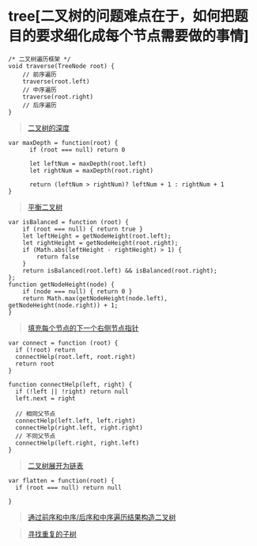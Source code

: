 # tree[二叉树的问题难点在于，如何把题目的要求细化成每个节点需要做的事情]

```
/* 二叉树遍历框架 */
void traverse(TreeNode root) {
    // 前序遍历
    traverse(root.left)
    // 中序遍历
    traverse(root.right)
    // 后序遍历
}
```

> [二叉树的深度](https://leetcode-cn.com/problems/er-cha-shu-de-shen-du-lcof/)

```
var maxDepth = function(root) {
      if (root === null) return 0

      let leftNum = maxDepth(root.left)
      let rightNum = maxDepth(root.right)

      return (leftNum > rightNum)? leftNum + 1 : rightNum + 1
}
```

> [平衡二叉树](https://leetcode-cn.com/problems/ping-heng-er-cha-shu-lcof/)

```
var isBalanced = function (root) {
    if (root === null) { return true }
    let leftHeight = getNodeHeight(root.left);
    let rightHeight = getNodeHeight(root.right);
    if (Math.abs(leftHeight - rightHeight) > 1) {
        return false
    }
    return isBalanced(root.left) && isBalanced(root.right);
};
function getNodeHeight(node) {
    if (node === null) { return 0 }
    return Math.max(getNodeHeight(node.left), getNodeHeight(node.right)) + 1;
}
```

> [填充每个节点的下一个右侧节点指针](https://leetcode-cn.com/problems/populating-next-right-pointers-in-each-node/)

```
var connect = function (root) {
  if (!root) return
  connectHelp(root.left, root.right)
  return root
}

function connectHelp(left, right) {
  if (!left || !right) return null
  left.next = right

  // 相同父节点
  connectHelp(left.left, left.right)
  connectHelp(right.left, right.right)
  // 不同父节点
  connectHelp(left.right, right.left)
}
```

> [二叉树展开为链表](https://leetcode-cn.com/problems/flatten-binary-tree-to-linked-list/)

```
var flatten = function(root) {
  if (root === null) return null

}
```

> [通过前序和中序/后序和中序遍历结果构造二叉树]()

> [寻找重复的子树](https://leetcode-cn.com/problems/find-duplicate-subtrees/)
